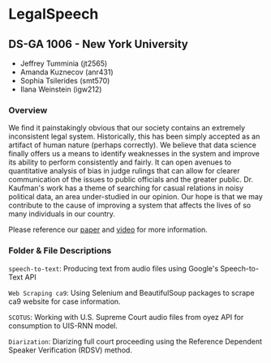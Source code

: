 # LegalSpeech
## DS-GA 1006 - New York University 
- Jeffrey Tumminia (jt2565)
- Amanda Kuznecov (anr431)
- Sophia Tsilerides (smt570)
- Ilana Weinstein (igw212)

### Overview
We find it painstakingly obvious that our society contains an extremely inconsistent legal system. Historically, this has been simply accepted as an artifact of human nature (perhaps correctly). We believe that data science finally offers us a means to identify weaknesses in the system and improve its ability to perform consistently and fairly. It can open avenues to quantitative analysis of bias in judge rulings that can allow for clearer communication of the issues to public officials and the greater public. Dr. Kaufman's work has a theme of searching for casual relations in noisy political data, an area under-studied in our opinion. Our hope is that we may contribute to the cause of improving a system that affects the lives of so many individuals in our country. 

Please reference our [paper](https://www.dropbox.com/s/k5jmrq1s700z4k3/LegalDiarization.pdf?dl=0) and [video](https://www.dropbox.com/s/2lsnf504v0ihya0/Team32_video.mp4?dl=0) for more information. 

### Folder & File Descriptions

`speech-to-text`: Producing text from audio files using Google's Speech-to-Text API

`Web Scraping ca9`: Using Selenium and BeautifulSoup packages to scrape ca9 website for case information. 

`SCOTUS`: Working with U.S. Supreme Court audio files from oyez API for consumption to UIS-RNN model.

`Diarization`: Diarizing full court proceeding using the Reference Dependent Speaker Verification (RDSV) method.
